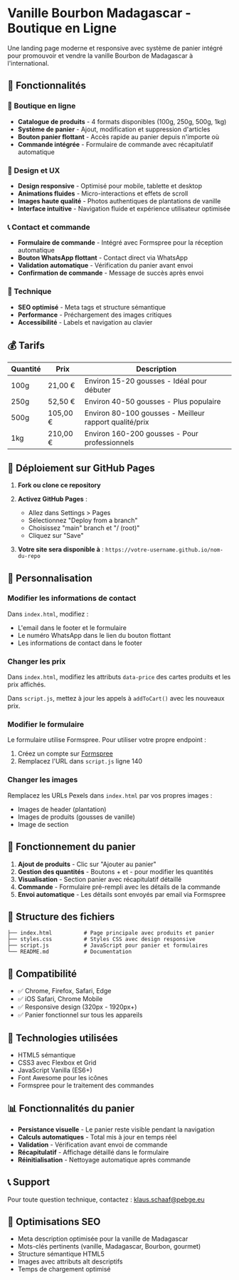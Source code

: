 # Vanille Bourbon Madagascar - Boutique en Ligne

Une landing page moderne et responsive avec système de panier intégré pour promouvoir et vendre la vanille Bourbon de Madagascar à l'international.

## 🌿 Fonctionnalités

### 🛒 Boutique en ligne
- **Catalogue de produits** - 4 formats disponibles (100g, 250g, 500g, 1kg)
- **Système de panier** - Ajout, modification et suppression d'articles
- **Bouton panier flottant** - Accès rapide au panier depuis n'importe où
- **Commande intégrée** - Formulaire de commande avec récapitulatif automatique

### 🎨 Design et UX
- **Design responsive** - Optimisé pour mobile, tablette et desktop
- **Animations fluides** - Micro-interactions et effets de scroll
- **Images haute qualité** - Photos authentiques de plantations de vanille
- **Interface intuitive** - Navigation fluide et expérience utilisateur optimisée

### 📞 Contact et commande
- **Formulaire de commande** - Intégré avec Formspree pour la réception automatique
- **Bouton WhatsApp flottant** - Contact direct via WhatsApp
- **Validation automatique** - Vérification du panier avant envoi
- **Confirmation de commande** - Message de succès après envoi

### 🔧 Technique
- **SEO optimisé** - Meta tags et structure sémantique
- **Performance** - Préchargement des images critiques
- **Accessibilité** - Labels et navigation au clavier

## 💰 Tarifs

| Quantité | Prix | Description |
|----------|------|-------------|
| 100g | 21,00 € | Environ 15-20 gousses - Idéal pour débuter |
| 250g | 52,50 € | Environ 40-50 gousses - Plus populaire |
| 500g | 105,00 € | Environ 80-100 gousses - Meilleur rapport qualité/prix |
| 1kg | 210,00 € | Environ 160-200 gousses - Pour professionnels |

## 🚀 Déploiement sur GitHub Pages

1. **Fork ou clone ce repository**
2. **Activez GitHub Pages** :
   - Allez dans Settings > Pages
   - Sélectionnez "Deploy from a branch"
   - Choisissez "main" branch et "/ (root)"
   - Cliquez sur "Save"

3. **Votre site sera disponible à** : `https://votre-username.github.io/nom-du-repo`

## 📝 Personnalisation

### Modifier les informations de contact

Dans `index.html`, modifiez :
- L'email dans le footer et le formulaire
- Le numéro WhatsApp dans le lien du bouton flottant
- Les informations de contact dans le footer

### Changer les prix

Dans `index.html`, modifiez les attributs `data-price` des cartes produits et les prix affichés.

Dans `script.js`, mettez à jour les appels à `addToCart()` avec les nouveaux prix.

### Modifier le formulaire

Le formulaire utilise Formspree. Pour utiliser votre propre endpoint :
1. Créez un compte sur [Formspree](https://formspree.io)
2. Remplacez l'URL dans `script.js` ligne 140

### Changer les images

Remplacez les URLs Pexels dans `index.html` par vos propres images :
- Images de header (plantation)
- Images de produits (gousses de vanille)
- Image de section

## 🛒 Fonctionnement du panier

1. **Ajout de produits** - Clic sur "Ajouter au panier"
2. **Gestion des quantités** - Boutons + et - pour modifier les quantités
3. **Visualisation** - Section panier avec récapitulatif détaillé
4. **Commande** - Formulaire pré-rempli avec les détails de la commande
5. **Envoi automatique** - Les détails sont envoyés par email via Formspree

## 🎨 Structure des fichiers

```
├── index.html          # Page principale avec produits et panier
├── styles.css          # Styles CSS avec design responsive
├── script.js           # JavaScript pour panier et formulaires
└── README.md           # Documentation
```

## 📱 Compatibilité

- ✅ Chrome, Firefox, Safari, Edge
- ✅ iOS Safari, Chrome Mobile
- ✅ Responsive design (320px - 1920px+)
- ✅ Panier fonctionnel sur tous les appareils

## 🔧 Technologies utilisées

- HTML5 sémantique
- CSS3 avec Flexbox et Grid
- JavaScript Vanilla (ES6+)
- Font Awesome pour les icônes
- Formspree pour le traitement des commandes

## 📊 Fonctionnalités du panier

- **Persistance visuelle** - Le panier reste visible pendant la navigation
- **Calculs automatiques** - Total mis à jour en temps réel
- **Validation** - Vérification avant envoi de commande
- **Récapitulatif** - Affichage détaillé dans le formulaire
- **Réinitialisation** - Nettoyage automatique après commande

## 📞 Support

Pour toute question technique, contactez : klaus.schaaf@pebge.eu

## 🎯 Optimisations SEO

- Meta description optimisée pour la vanille de Madagascar
- Mots-clés pertinents (vanille, Madagascar, Bourbon, gourmet)
- Structure sémantique HTML5
- Images avec attributs alt descriptifs
- Temps de chargement optimisé